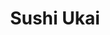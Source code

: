 ---
layout: place
title: "Sushi Ukai"
permalink: /illinois/la-grange/sushi-ukai.html
stateAbbr: IL
stateName: Illinois
cityName: La Grange
place_id: ChIJ3XI8n_NJDogRI00IQVeU1L0
photos:
  - name: >-
      places/ChIJ3XI8n_NJDogRI00IQVeU1L0/photos/AUy1YQ2JdOlf5CFMrU6l9-wG5E_sFaXaxAbo1zbmSxRqUXwbwTmKhgIXGHpQOLwxKBO7iYBk8II0DWG3eSoaR_KoSuKF3EoNpz-6u8NFHSKSjfIx6dJkl9rA0A-J0qSazTc6KetDlBcmDN0Vw7uQwAvD508Ohim1LGZ7gFUavf7uuRtHc7BLMJdje3DAxDdhH0K4F1ZzxdSTvH3RS8u--UpKMyEMBiW_yJa_o9yCOhdK4ywYj4vxz9HOkfo3ZDJBdnhqvc8pkGSnZxoToMkrw-swxWm89U-9XJ2inmkZ_zxO3b1D0qfY0z_mF4TFrO0xHXv-_pnS41SupcEfUNy_WVmDVHoyV2qwS1PjDC3Nebvs70pVaSUkyqpe_YaY6X-9NdCt21W45g1WyQ5GRgx0LWRLla0kPy3EqII8N6vXDe3Y0IU
    widthPx: 3357
    heightPx: 3021
    authorAttributions:
      - displayName: PAUL “Pawel” Dworski
        uri: https://maps.google.com/maps/contrib/102302219398560194861
        photoUri: >-
          https://lh3.googleusercontent.com/a-/ALV-UjUmrg1Iwf4xaXBXPi2pR3MovK_NDxQRhB9Rdx8oUSBh5a2yQ_J1fw=s100-p-k-no-mo
    flagContentUri: >-
      https://www.google.com/local/imagery/report/?cb_client=maps_api_places.places_api&image_key=!1e10!2sCIHM0ogKEICAgICZ1qDobw&hl=en-US
    googleMapsUri: >-
      https://www.google.com/maps/place//data=!3m4!1e2!3m2!1sCIHM0ogKEICAgICZ1qDobw!2e10!4m2!3m1!1s0x880e49f39f3c72dd:0xbdd4945741084d23
  - name: >-
      places/ChIJ3XI8n_NJDogRI00IQVeU1L0/photos/AUy1YQ3VTMTgKl5xPZSQS01OAEVwR_wEL4O4-6keYfaLFEOaQ6x7NA501zXmcRLjrlwQ9WzSUD3eDCJURfnZ5N1mocltb9aivTuc73rZbJe6vFrrrHy22D3jpMxkYV2DfgnDh2-Tj0qGI57_7z24xL_xFUM64Z_aFmDCSojJjpCsMh4Q5UbLeYCHWwrutXXq0PdeWnlAP5Lh_ojh_6wca2BEl2qQuGqFPW-n-ktl9PlOix0lW8owvTnB66v2Jbu3veGLJP6HVAjoXwrR6555EJ_1EgO9UFfhO-nwB0NRZfWbJEGHOQ
    widthPx: 3024
    heightPx: 1702
    authorAttributions:
      - displayName: Sushi Ukai
        uri: https://maps.google.com/maps/contrib/112951999321186671169
        photoUri: >-
          https://lh3.googleusercontent.com/a-/ALV-UjX1vlZmCgnY3qO6WvQaJ_1np00ujF1zr3ONNFtaI2dVMqRzqFA=s100-p-k-no-mo
    flagContentUri: >-
      https://www.google.com/local/imagery/report/?cb_client=maps_api_places.places_api&image_key=!1e10!2sAF1QipOL4rrB9vHPmbLuaeSadXYyqFlwr0Dt7wEUxpNx&hl=en-US
    googleMapsUri: >-
      https://www.google.com/maps/place//data=!3m4!1e2!3m2!1sAF1QipOL4rrB9vHPmbLuaeSadXYyqFlwr0Dt7wEUxpNx!2e10!4m2!3m1!1s0x880e49f39f3c72dd:0xbdd4945741084d23
  - name: >-
      places/ChIJ3XI8n_NJDogRI00IQVeU1L0/photos/AUy1YQ3gdM5H59k-Py75QdrK2cyGzj-kdDxI13J_C7pQIzGzzOhaYINxwemMJONEjNsP3X8rJRbbYjW609l666NxGOm7FgXafU9Q-BbCWYmxEnjA6L4czhH5FH1lvJWvhfLpr7wuMIVC0dfNHYBMFG-fNP8BYyEBDDZj6QrN6ms1rAIH9HE1XZpALZsUBk7CgVEJ5E0ZMknNbsZmYIU3nBaQYrhIB9kfVFwaas6JChIVtW9hgmNedjPHkrsXH1XN_LAFt8eb5XFm6PmUdpHdAFrqNuDbHMWcgUBocNOAf9791ajD2lo8EGkGOshoFQfNGAtFq0lQPZnJZEULP1vDC16zDKFLe6SYaYHG5J2FrBxI-BdjdIDXiK_dHos9FgEMqxtoBjCayA-NaKziK3Oq3JJSBhWmr54t-w_TTY18uqPO6ZeMIg
    widthPx: 4000
    heightPx: 3000
    authorAttributions:
      - displayName: Rachael Straus
        uri: https://maps.google.com/maps/contrib/114721282244884690917
        photoUri: >-
          https://lh3.googleusercontent.com/a-/ALV-UjUrmwjEQe-3z7HM73ktV5r6fs3P2DR_MShyswLfIM3QJoqVQoVZZQ=s100-p-k-no-mo
    flagContentUri: >-
      https://www.google.com/local/imagery/report/?cb_client=maps_api_places.places_api&image_key=!1e10!2sCIHM0ogKEICAgIDLx5ebIw&hl=en-US
    googleMapsUri: >-
      https://www.google.com/maps/place//data=!3m4!1e2!3m2!1sCIHM0ogKEICAgIDLx5ebIw!2e10!4m2!3m1!1s0x880e49f39f3c72dd:0xbdd4945741084d23
  - name: >-
      places/ChIJ3XI8n_NJDogRI00IQVeU1L0/photos/AUy1YQ3eRPRLUA1q1MRb-wqXfO7MDAfR-eb5-EMPDYayx6JFAWciEfwcCFC3BeyJrWdqEgccZmU-q6TDVk04eQm6nNnKdBmu1x3KF0mrDELun9vunYDOjsu3LcsIarbsLu3OzjrswpjfwM0QmbjDC6aowgHSTIOCRg0fOadQOzjzU9ydrSuHGA-LQPp9JYNwGh5_T7R6pURBZyKTs181TldIPUiVh8_qUZ9dlSNLVNu2FeQnLUzo4rQXyDuqP2nnOxluF--0mKs3h9aWQux-VDFWTM3v7nv6pZZl9NIjYFDtWYGsFw
    widthPx: 3024
    heightPx: 4032
    authorAttributions:
      - displayName: Sushi Ukai
        uri: https://maps.google.com/maps/contrib/112951999321186671169
        photoUri: >-
          https://lh3.googleusercontent.com/a-/ALV-UjX1vlZmCgnY3qO6WvQaJ_1np00ujF1zr3ONNFtaI2dVMqRzqFA=s100-p-k-no-mo
    flagContentUri: >-
      https://www.google.com/local/imagery/report/?cb_client=maps_api_places.places_api&image_key=!1e10!2sAF1QipMHesS7PQgejkTsgP_zAfq7HF-Uvvtv8Wl9rPsp&hl=en-US
    googleMapsUri: >-
      https://www.google.com/maps/place//data=!3m4!1e2!3m2!1sAF1QipMHesS7PQgejkTsgP_zAfq7HF-Uvvtv8Wl9rPsp!2e10!4m2!3m1!1s0x880e49f39f3c72dd:0xbdd4945741084d23
  - name: >-
      places/ChIJ3XI8n_NJDogRI00IQVeU1L0/photos/AUy1YQ3xF43tn8SesuwMOU9rHGmLh_ldbchPDFuyKay7E85Ew_24ifAmornt_fXeKmVHCDr46CP1td-62a9YxIsm-px1-TSMvdfhZMXSvXWriPNgOLxTbo-1V1AxZyc1G2tOXnI0uQdyDm8qPqEJur8Fl-si_JXy4aZ_Z3oF7F-XMZ1-uOUnQtUhXQvkZv4JiTZgPv9Evufgf2bU7ftesD8ScvkoOXR-NBaR1u2g3DhZ-rpxuUxnK62pA0v1ovoKSmmbcH67VcOHiveKWVAK1l-_12aiOUdQZI0gdiPcZDiRS4giXQx9SpJmddqwuSO9E97SFogNaAQKGLbKmnIzNNosOY29HZO5VjdeSbbjwdUQFlTAGXJ9WChGtIgpjcy8i6-fByYLlcZ0mTnCuhU6cBMEbLlZpERlw1n5MMiL-LBqxEusVA
    widthPx: 4080
    heightPx: 2296
    authorAttributions:
      - displayName: Beronica Lopez
        uri: https://maps.google.com/maps/contrib/108674477813220336299
        photoUri: >-
          https://lh3.googleusercontent.com/a-/ALV-UjUZYPXn6ju23HaciKUXQzV_sOEsIaFdJIzkXbKsENJCjqGf1iY=s100-p-k-no-mo
    flagContentUri: >-
      https://www.google.com/local/imagery/report/?cb_client=maps_api_places.places_api&image_key=!1e10!2sCIHM0ogKEICAgICfxPi_VQ&hl=en-US
    googleMapsUri: >-
      https://www.google.com/maps/place//data=!3m4!1e2!3m2!1sCIHM0ogKEICAgICfxPi_VQ!2e10!4m2!3m1!1s0x880e49f39f3c72dd:0xbdd4945741084d23
  - name: >-
      places/ChIJ3XI8n_NJDogRI00IQVeU1L0/photos/AUy1YQ2bRZGUD8H73FiDMzVbtutwVqe5x9at8xuJAnhmAneNSDYLBKn7zbBSFzMdLpsCprZ9zLZK68dvWQq1C0cTlxS5TpUbj42vL-3yBbKHUDtKDlB6FQhGJqBB0z7ncnTHzP260S-HeJtuMlLUjkcGib_0zxz4cx9fQ1lVzdW68VUtgIEX3B8O0qVb95cSOCqqIaFCUk-EH9kTXqMIbKAr_dqFGzSwyQgf3FfoTFbIXHejuT0DroyW4WoCI2AnCUgu5nUBw11PFOwy1H6gRoUPmlj2yuX2jjvQnw1dhoTw_rlMIne6JQG6i1sb9YxywSa2RXjI4IXdJu86mtmnFvQ9r8dVK-RkWrzIcoFbkZqVX1f0261wrshYaGenPaf9JxVOuhg5KRl5IUBFwmDtFK5hXHtHfuDqqZjtcnNY9TL4zHY
    widthPx: 4080
    heightPx: 3072
    authorAttributions:
      - displayName: Craig Czlapinski
        uri: https://maps.google.com/maps/contrib/110811167809111468177
        photoUri: >-
          https://lh3.googleusercontent.com/a-/ALV-UjW63HNRd1S4YQfcy4nbive4k8iraF5csDq_5KSZxbhiDlShcUHehA=s100-p-k-no-mo
    flagContentUri: >-
      https://www.google.com/local/imagery/report/?cb_client=maps_api_places.places_api&image_key=!1e10!2sCIHM0ogKEICAgICjzq_tGw&hl=en-US
    googleMapsUri: >-
      https://www.google.com/maps/place//data=!3m4!1e2!3m2!1sCIHM0ogKEICAgICjzq_tGw!2e10!4m2!3m1!1s0x880e49f39f3c72dd:0xbdd4945741084d23
  - name: >-
      places/ChIJ3XI8n_NJDogRI00IQVeU1L0/photos/AUy1YQ0BDbxrb2eW7YgOHLmcHY1PURMtXRriFRayY5N5JDdYK9D9qMwo29LBd8X5MMk8HDYkkd1aMqZm-dvw4A8XgFg4j4d1qD1sL3bAGbKdg8MBrZVEIM6cAD0_fI_z58jQvuknXPDY5v22eAFaFWxrxToAMxCdzH2nRqUXgnCG9D6oQhxghIgMdK8AdL7GMYqGCE11GlD5WNHXOlmskDWyG56pdsFaDYc47l2mZ_TpYQewpg4PsoRV5h8HSjER5V3PkkMAbVBBY-PH0Q-ahEnwXNueGjmxbFu8Fx4OR3gss9438g
    widthPx: 1836
    heightPx: 1722
    authorAttributions:
      - displayName: Sushi Ukai
        uri: https://maps.google.com/maps/contrib/112951999321186671169
        photoUri: >-
          https://lh3.googleusercontent.com/a-/ALV-UjX1vlZmCgnY3qO6WvQaJ_1np00ujF1zr3ONNFtaI2dVMqRzqFA=s100-p-k-no-mo
    flagContentUri: >-
      https://www.google.com/local/imagery/report/?cb_client=maps_api_places.places_api&image_key=!1e10!2sAF1QipPUdL5-QMcy11h8IM_CeThLyzqa3H8OWc1moVK8&hl=en-US
    googleMapsUri: >-
      https://www.google.com/maps/place//data=!3m4!1e2!3m2!1sAF1QipPUdL5-QMcy11h8IM_CeThLyzqa3H8OWc1moVK8!2e10!4m2!3m1!1s0x880e49f39f3c72dd:0xbdd4945741084d23
  - name: >-
      places/ChIJ3XI8n_NJDogRI00IQVeU1L0/photos/AUy1YQ0_Kg4XNad5bEQ7icFWkyA9t2yi3iWISaBklU8IFALVMD5JHpqrAXUmy9kZ1LkNHXJx3-L-E0K5q4wwLW5eMe3R7AKTJtqHxVhh5eW2YpT34A2qHWi4KIfdi_kr_TOHX9e9C6rkjnib3AZXtOaJf7Lw_D_MFHlo5qUspge_XO_KP7lS15TT_1KlOg0QXn1VUTxRRdDsKE8j7bu9msSo8SeKi12mgi1oKj-GO-v7_0MyKGK899jtDZEsHPBFnNAFbGx11fhPHXvw4quBMrv05xA40mQ2-n8h1foLijltrkQ6YsXWj1KdDxwba3B9r_t7upV3O3Vy9tZ9w4L5aM_OAdAssz7kEt8n62BEbCZapDRJ0xk-s3dWfN1F2mPfysR5AZ1lun1Rz6zUlpVB8y0lkxZQK1C2kBhNBxcX_7j_73EjyA
    widthPx: 4032
    heightPx: 3024
    authorAttributions:
      - displayName: V T
        uri: https://maps.google.com/maps/contrib/108788866963864987407
        photoUri: >-
          https://lh3.googleusercontent.com/a-/ALV-UjWVFQkPvtGooBlzyHInXOQHpiA0rMw88jY8wXrTcFe3YnrbjTnjcQ=s100-p-k-no-mo
    flagContentUri: >-
      https://www.google.com/local/imagery/report/?cb_client=maps_api_places.places_api&image_key=!1e10!2sCIHM0ogKEICAgIDXzPG4NA&hl=en-US
    googleMapsUri: >-
      https://www.google.com/maps/place//data=!3m4!1e2!3m2!1sCIHM0ogKEICAgIDXzPG4NA!2e10!4m2!3m1!1s0x880e49f39f3c72dd:0xbdd4945741084d23
  - name: >-
      places/ChIJ3XI8n_NJDogRI00IQVeU1L0/photos/AUy1YQ1tteNvN25ibRsdO-QNRfThyDfYjjP6cbIn-p-sH6UE8MTa_rD69h18nxekxXdb-Z58ElTwN8oKKEDNVd1OBMtWP0J-K11iZFlL621Y7FdELrhP60yUCL-RknY-l32WzB3kZCik-CINVP-7VR37MJoURzXbPHhGbjrNTLTl5EfRQB1U2pYQgt8QDTjUCLG9zPYIXekcvtUg4Fp2xkaQHvX8n_ro_8zlh2d_clIERQ7ICrTa1mWdk34Im4uz4pMnoVc--aepuCYU-321NcfwFprS4tpJ5RPhCGMlLDlm6wLhrh3N44tMg7B1oQutfNPiVTRX3a_qs33zzajsmiOEdzJKmssvqwZs0nkrOJSuopAXFwo5cIHSEgH9-RPrlvlhbxAiQ6xIwzXV3dqEZ7PPlspJ-Zw0IU3m661dQrexFqmbPg
    widthPx: 4032
    heightPx: 3024
    authorAttributions:
      - displayName: Sushi Ukai
        uri: https://maps.google.com/maps/contrib/104309733352292478087
        photoUri: >-
          https://lh3.googleusercontent.com/a/ACg8ocK5jnFomwdNUze8o0qVfhBXbw8ULgF2nrNqDYTpi1Z3HTedxQ=s100-p-k-no-mo
    flagContentUri: >-
      https://www.google.com/local/imagery/report/?cb_client=maps_api_places.places_api&image_key=!1e10!2sCIHM0ogKEICAgICGuom6cg&hl=en-US
    googleMapsUri: >-
      https://www.google.com/maps/place//data=!3m4!1e2!3m2!1sCIHM0ogKEICAgICGuom6cg!2e10!4m2!3m1!1s0x880e49f39f3c72dd:0xbdd4945741084d23
  - name: >-
      places/ChIJ3XI8n_NJDogRI00IQVeU1L0/photos/AUy1YQ1NQs5uXf3Heb8L1RG-u4DZTfWdHeIo7XOhx13w5tdvnyfJgQnhVj5zGEKPmkha5ooQnXfDtyieUz6eTSKVe5EPwR3DvqQ3nP8XbdaRTVsqjSzjSC1S8wklCxUUsPSQskdNR2u7O8Sexr5IvxSkMJRluvrz9xSFlGUgtQiBBPMCvpFnngJ9e-XkVG-3IEJtH6suyKyw1L4Y0J_VO8sMSa3WZwxg5A914LSHO9o3XzMHKfJRTKBuCZcmFDZ5Jw61LIMmj5paqX5C717YA4x5hfhYyi8ge4YO6-W9ay9UYcXr2xqD0q-Eaj-2bZTctPzhAR36kdxG_UHlHTjI3a2nYzeokqMGtZ5bDTKsFhlgZz_zCTXlDfIjN_5nN3DYnm4cXjoHbmuM9JfASkvIDIdPcD4LCiIpqhZjbFCKTIZmZXLRZA
    widthPx: 4000
    heightPx: 2252
    authorAttributions:
      - displayName: Adan Mendoza
        uri: https://maps.google.com/maps/contrib/101430937474635098827
        photoUri: >-
          https://lh3.googleusercontent.com/a-/ALV-UjUki_qdzjXKfPHXVCNQBvF_GdfiEzwDRRjOgdzDa64D_VVlPoqewg=s100-p-k-no-mo
    flagContentUri: >-
      https://www.google.com/local/imagery/report/?cb_client=maps_api_places.places_api&image_key=!1e10!2sCIHM0ogKEICAgICi9rLkRQ&hl=en-US
    googleMapsUri: >-
      https://www.google.com/maps/place//data=!3m4!1e2!3m2!1sCIHM0ogKEICAgICi9rLkRQ!2e10!4m2!3m1!1s0x880e49f39f3c72dd:0xbdd4945741084d23
address: W, 120B Calendar Ave, La Grange, IL 60525, USA
street: W, 120B Calendar Ave
city: La Grange
state: IL
zip: '60525'
country: USA
neighborhood: null
latitude: '41.814439'
longitude: '-87.871877'
accessibility_options:
  wheelchairAccessibleParking: true
  wheelchairAccessibleEntrance: true
  wheelchairAccessibleRestroom: true
  wheelchairAccessibleSeating: true
business_status: OPERATIONAL
name: Sushi Ukai
google_maps_links:
  directionsUri: >-
    https://www.google.com/maps/dir//''/data=!4m7!4m6!1m1!4e2!1m2!1m1!1s0x880e49f39f3c72dd:0xbdd4945741084d23!3e0
  placeUri: https://maps.google.com/?cid=13678721070705167651
  writeAReviewUri: >-
    https://www.google.com/maps/place//data=!4m3!3m2!1s0x880e49f39f3c72dd:0xbdd4945741084d23!12e1
  reviewsUri: >-
    https://www.google.com/maps/place//data=!4m4!3m3!1s0x880e49f39f3c72dd:0xbdd4945741084d23!9m1!1b1
  photosUri: >-
    https://www.google.com/maps/place//data=!4m3!3m2!1s0x880e49f39f3c72dd:0xbdd4945741084d23!10e5
primary_type: Sushi Restaurant
opening_hours:
  regular: null
  current: null
secondary_opening_hours:
  regular:
    weekdayDescriptions: null
    type: null
  current:
    weekdayDescriptions: null
    type: null
phone: null
price_level: null
price_range: null
rating: null
rating_count: 0
website: null
description: null
reviews: null
parking_options: null
payment_options: null
allow_dogs: null
curbside_pickup: null
delivery: null
dine_in: null
good_for_children: null
good_for_groups: null
good_for_sports: null
live_music: null
menu_for_children: null
outdoor_seating: null
reservable: null
restroom: null
serves_beer: null
serves_breakfast: null
serves_brunch: null
serves_cocktails: null
serves_coffee: null
serves_dinner: null
serves_dessert: null
serves_lunch: null
serves_vegetarian_food: null
serves_wine: null
takeout: null
slug: Sushi-Ukai

---